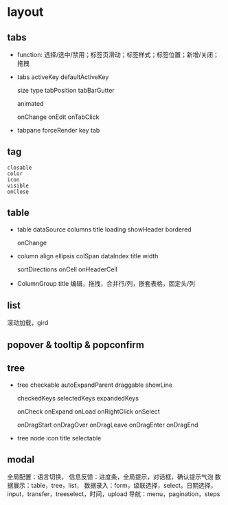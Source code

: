# layout

## tabs

- function: 选择/选中/禁用；标签页滑动；标签样式；标签位置；新增/关闭；拖拽
- tabs
  activeKey
  defaultActiveKey

  size
  type
  tabPosition
  tabBarGutter

  animated

  onChange
  onEdit
  onTabClick

- tabpane
  forceRender
  key
  tab

## tag

    closable
    color
    icon
    visible
    onClose

## table

- table
  dataSource
  columns
  title
  loading
  showHeader
  bordered

  onChange

- column
  align
  ellipsis
  colSpan
  dataIndex
  title
  width

  sortDirections
  onCell
  onHeaderCell

- ColumnGroup
  title
  编辑，拖拽，合并行/列，嵌套表格，固定头/列

## list
滚动加载，gird

## popover & tooltip & popconfirm

## tree

- tree
  checkable
  autoExpandParent
  draggable
  showLine

  checkedKeys
  selectedKeys
  expandedKeys

  onCheck
  onExpand
  onLoad
  onRightClick
  onSelect

  onDragStart
  onDragOver
  onDragLeave
  onDragEnter
  onDragEnd

- tree node
  icon
  title
  selectable

## modal

全局配置：语言切换，
信息反馈：进度条，全局提示，对话框，确认提示气泡
数据展示：table，tree，list，
数据录入：form，级联选择，select，日期选择，input，transfer，treeselect，时间，upload
导航：menu，pagination，steps

